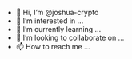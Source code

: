 - 👋 Hi, I’m @joshua-crypto
- 👀 I’m interested in ...
- 🌱 I’m currently learning ...
- 💞️ I’m looking to collaborate on ...
- 📫 How to reach me ...

<!---
joshua-crypto/joshua-crypto is a ✨ special ✨ repository because its `README.md` (this file) appears on your GitHub profile.
You can click the Preview link to take a look at your changes.
J
